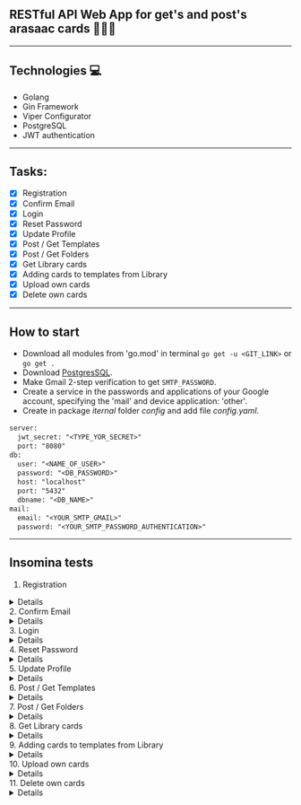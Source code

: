 ## RESTful API Web App for get's and post's arasaac cards  📒📗📕
***
## Technologies 💻

-  Golang
-  Gin Framework
-  Viper Configurator
-  PostgreSQL
-  JWT authentication
***
## Tasks:
- [x]  Registration
- [x]  Confirm Email
- [x]  Login
- [x]  Reset Password
- [x]  Update Profile
- [x]  Post / Get Templates
- [x]  Post / Get Folders
- [x]  Get Library cards
- [x]  Adding cards to templates from Library
- [x]  Upload own cards
- [x]  Delete own cards
***
## How to start
- Download all modules from 'go.mod' in terminal `go get -u <GIT_LINK>` or `go get .`
- Download [PostgresSQL](https://www.postgresql.org/download/).
- Make Gmail 2-step verification to get `SMTP_PASSWORD`.
- Create a service in the passwords and applications of your Google account, specifying the 'mail' and device application: 'other'.
- Create in package *iternal* folder *config* and add file *config.yaml*.

```
server:
  jwt_secret: "<TYPE_YOR_SECRET>"
  port: "8080"
db:
  user: "<NAME_OF_USER>"
  password: "<DB_PASSWORD>"
  host: "localhost"
  port: "5432"
  dbname: "<DB_NAME>"
mail:
  email: "<YOUR_SMTP_GMAIL>"
  password: "<YOUR_SMTP_PASSWORD_AUTHENTICATION>"
  ```
***
## Insomina tests
1.  Registration
<details>
<img src="./gitimages/Register.png">
</details>   
2.  Confirm Email
<details>
<img src="./gitimages/Confirm.png">
</details>  
3.  Login
<details>
<img src="./gitimages/Login2.png">
</details> 
4.  Reset Password
<details>
<img src="./gitimages/ResetPassword.png">
</details> 
5.  Update Profile
<details>
<img src="./gitimages/Update.png">
</details> 
6.  Post / Get Templates
<details>
<img src="./gitimages/PostTemp.png">
<img src="./gitimages/GetTemp.png">
</details> 
7.  Post / Get Folders
<details>
<img src="./gitimages/PostFolder.png">
<img src="./gitimages/GetFolders.png">
</details> 
8.  Get Library cards
<details>
<img src="./gitimages/GetLibrary.png">
</details> 
9.  Adding cards to templates from Library
<details>
<img src="./gitimages/AddFromLibrary.png">
</details> 
10.  Upload own cards
<details>
<img src="./gitimages/Upload.png">
</details> 
11.   Delete own cards
<details>
<img src="./gitimages/Delete.png">
</details> 
